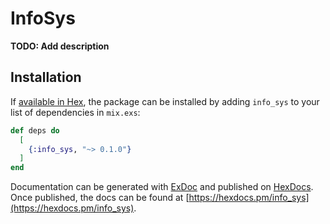 # InfoSys

**TODO: Add description**

## Installation

If [available in Hex](https://hex.pm/docs/publish), the package can be installed
by adding `info_sys` to your list of dependencies in `mix.exs`:

```elixir
def deps do
  [
    {:info_sys, "~> 0.1.0"}
  ]
end
```

Documentation can be generated with [ExDoc](https://github.com/elixir-lang/ex_doc)
and published on [HexDocs](https://hexdocs.pm). Once published, the docs can
be found at [https://hexdocs.pm/info_sys](https://hexdocs.pm/info_sys).

